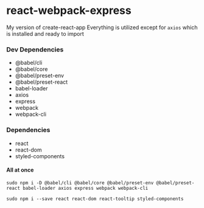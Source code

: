 # react-webpack-express
My version of create-react-app
Everything is utilized except for `axios` which is installed and ready to import
### Dev Dependencies
- @babel/cli
- @babel/core
- @babel/preset-env
- @babel/preset-react
- babel-loader
- axios
- express
- webpack
- webpack-cli

### Dependencies
- react
- react-dom
- styled-components

#### All at once
`sudo npm i -D @babel/cli @babel/core @babel/preset-env @babel/preset-react babel-loader axios express webpack webpack-cli`

`sudo npm i --save react react-dom react-tooltip styled-components`
